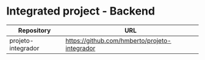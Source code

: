 # Integrated project - Backend

| Repository | URL |
|--- |--- |
| projeto-integrador | https://github.com/hmberto/projeto-integrador |
